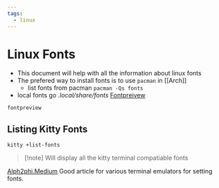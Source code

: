 ```yaml
---
tags:
  - linux
---
```


# Linux Fonts
- This document will help with all the information about linux fonts
- The prefered way to install fonts is to use `pacman` in [[Arch]]
	- list fonts from pacman `pacman -Qs fonts`
- local fonts go *.local/share/fonts*
[Fontpreivew](https://github.com/sdushantha/fontpreview)
```Shell
fontpreview
```

## Listing Kitty Fonts
```shell
kitty +list-fonts
```
>[!note] Will display all the kitty terminal compatiable fonts



[Alph2phi.Medium](https://alpha2phi.medium.com/neovim-101-fonts-da575bd4eda9)
Good article for various terminal emulators for setting fonts.

